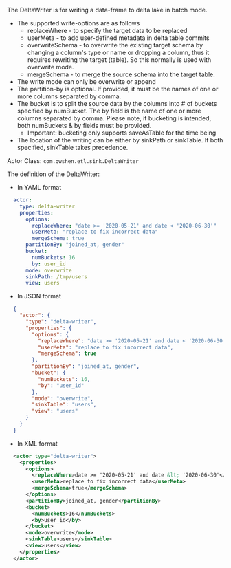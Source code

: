 The DeltaWriter is for writing a data-frame to delta lake in batch mode.

- The supported write-options are as follows
  - replaceWhere - to specify the target data to be replaced
  - userMeta - to add user-defined metadata in delta table commits
  - overwriteSchema - to overwrite the existing target schema by changing a column's type or name or dropping a column, thus it requires rewriting the target (table). So this normally is used with overwrite mode.
  - mergeSchema - to merge the source schema into the target table.
- The write mode can only be overwrite or append
- The partition-by is optional. If provided, it must be the names of one or more columns separated by comma.
- The bucket is to split the source data by the columns into # of buckets specified by numBucket. The by field is the name of one or more columns separated by comma. Please note, if bucketing is intended, both numBuckets & by fields must be provided.
  - Important: bucketing only supports saveAsTable for the time being
- The location of the writing can be either by sinkPath or sinkTable. If both specified, sinkTable takes precedence.

Actor Class: `com.qwshen.etl.sink.DeltaWriter`

The definition of the DeltaWriter:

- In YAML format
```yaml
  actor:
    type: delta-writer
    properties:
      options:
        replaceWhere: "date >= '2020-05-21' and date < '2020-06-30'"
        userMeta: "replace to fix incorrect data"
        mergeSchema: true
      partitionBy: "joined_at, gender"
      bucket:
        numBuckets: 16
        by: user_id
      mode: overwrite
      sinkPath: /tmp/users
      view: users      
```
- In JSON format
```json
  {
    "actor": {
      "type": "delta-writer",
      "properties": {
        "options": {
          "replaceWhere": "date >= '2020-05-21' and date < '2020-06-30'",
          "userMeta": "replace to fix incorrect data",
          "mergeSchema": true
        },
        "partitionBy": "joined_at, gender",
        "bucket": {
          "numBuckets": 16,
          "by": "user_id"
        },
        "mode": "overwrite",
        "sinkTable": "users",
        "view": "users"
      }
    }
  }
```
- In XML format
```xml
  <actor type="delta-writer">
    <properties>
      <options>
        <replaceWhere>date >= '2020-05-21' and date &lt; '2020-06-30'</replaceWhere>
        <userMeta>replace to fix incorrect data</userMeta>
        <mergeSchema>true</mergeSchema>
      </options>
      <partitionBy>joined_at, gender</partitionBy>
      <bucket>
        <numBuckets>16</numBuckets>
        <by>user_id</by>
      </bucket>
      <mode>overwrite</mode>
      <sinkTable>users</sinkTable>
      <view>users</view>
    </properties>
  </actor>
```
